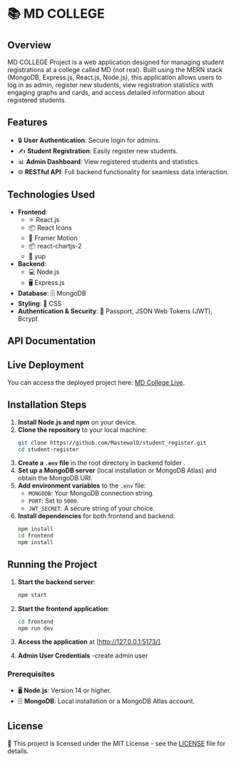 # 📚 MD COLLEGE 

## Overview

MD COLLEGE Project is a web application designed for managing student registrations at a college called MD (not real). Built using the MERN stack (MongoDB, Express.js, React.js, Node.js), this application allows users to log in as admin, register new students, view registration statistics with engaging graphs and cards, and access detailed information about registered students.

## Features

- 🔒 **User Authentication**: Secure login for admins.
- ✍️ **Student Registration**: Easily register new students.
- 📊 **Admin Dashboard**: View registered students and statistics.
- 🌐 **RESTful API**: Full backend functionality for seamless data interaction.

## Technologies Used

- **Frontend**: 
  - ⚛️ React.js
  - 📦 React Icons
  - 🎨 Framer Motion
  - 📦 react-chartjs-2
  - 🔑 yup
- **Backend**: 
  - 💻 Node.js
  - 🖥️ Express.js
- **Database**: 🗄️ MongoDB
- **Styling**: 🎨 CSS
- **Authentication & Security**: 🔑 Passport, JSON Web Tokens (JWT), Bcrypt

## API Documentation



## Live Deployment

You can access the deployed project here: [MD College Live](https://dreamy-sprite-be3c9d.netlify.app/).

## Installation Steps

1. **Install Node.js and npm** on your device.
2. **Clone the repository** to your local machine:
    ```bash
    git clone https://github.com/MastewalD/student_register.git
    cd student-register
    ```
3. **Create a `.env` file** in the root directory in backend folder .
4. **Set up a MongoDB server** (local installation or MongoDB Atlas) and obtain the MongoDB URI.
5. **Add environment variables** to the `.env` file:
    - `MONGODB`: Your MongoDB connection string.
    - `PORT`: Set to `5000`.
    - `JWT_SECRET`: A secure string of your choice.
6. **Install dependencies** for both frontend and backend:
    ```bash
    npm install
    cd frontend
    npm install
    ```

## Running the Project

1. **Start the backend server**:
    ```bash
    npm start
    ```
2. **Start the frontend application**:
    ```bash
    cd frontend
    npm run dev
    ```
3. **Access the application** at [http://127.0.0.1:5173/].

4. **Admin User Credentials**
   -create admin user 

### Prerequisites

- 🖥️ **Node.js**: Version 14 or higher.
- 🗄️ **MongoDB**: Local installation or a MongoDB Atlas account.

## License

📄 This project is licensed under the MIT License - see the [LICENSE](LICENSE) file for details.
